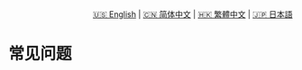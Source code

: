 <div style="text-align: right"><a href="../../en/latest/faq.html">🇺🇸 English</a> | <a href="../../zh-cn/latest/faq.html">🇨🇳 简体中文</a> | <a href="../../zh-tw/latest/faq.html">🇭🇰 繁體中文</a> | <a href="../../ja/latest/faq.html">🇯🇵 日本語</a></div>

# 常见问题
